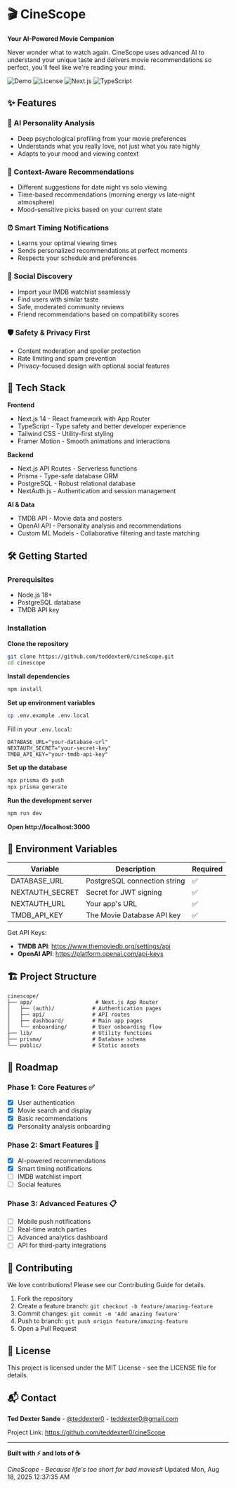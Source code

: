 # 🎬 CineScope

**Your AI-Powered Movie Companion**

Never wonder what to watch again. CineScope uses advanced AI to understand your unique taste and delivers movie recommendations so perfect, you'll feel like we're reading your mind.

![Demo](https://img.shields.io/badge/Demo-Live-green)
![License](https://img.shields.io/badge/License-MIT-blue.svg)
![Next.js](https://img.shields.io/badge/Next.js-14-black)
![TypeScript](https://img.shields.io/badge/TypeScript-5.0-blue)

## ✨ Features

### 🧠 AI Personality Analysis
- Deep psychological profiling from your movie preferences
- Understands what you really love, not just what you rate highly
- Adapts to your mood and viewing context

### 🎯 Context-Aware Recommendations
- Different suggestions for date night vs solo viewing
- Time-based recommendations (morning energy vs late-night atmosphere)
- Mood-sensitive picks based on your current state

### ⏰ Smart Timing Notifications
- Learns your optimal viewing times
- Sends personalized recommendations at perfect moments
- Respects your schedule and preferences

### 👥 Social Discovery
- Import your IMDB watchlist seamlessly
- Find users with similar taste
- Safe, moderated community reviews
- Friend recommendations based on compatibility scores

### 🛡️ Safety & Privacy First
- Content moderation and spoiler protection
- Rate limiting and spam prevention
- Privacy-focused design with optional social features

## 🚀 Tech Stack

**Frontend**
- Next.js 14 - React framework with App Router
- TypeScript - Type safety and better developer experience
- Tailwind CSS - Utility-first styling
- Framer Motion - Smooth animations and interactions

**Backend**
- Next.js API Routes - Serverless functions
- Prisma - Type-safe database ORM
- PostgreSQL - Robust relational database
- NextAuth.js - Authentication and session management

**AI & Data**
- TMDB API - Movie data and posters
- OpenAI API - Personality analysis and recommendations
- Custom ML Models - Collaborative filtering and taste matching

## 🛠️ Getting Started

### Prerequisites
- Node.js 18+
- PostgreSQL database
- TMDB API key

### Installation

**Clone the repository**
```bash
git clone https://github.com/teddexter0/cineScope.git
cd cinescope
```

**Install dependencies**
```bash
npm install
```

**Set up environment variables**
```bash
cp .env.example .env.local
```

Fill in your `.env.local`:
```env
DATABASE_URL="your-database-url"
NEXTAUTH_SECRET="your-secret-key"
TMDB_API_KEY="your-tmdb-api-key"
```

**Set up the database**
```bash
npx prisma db push
npx prisma generate
```

**Run the development server**
```bash
npm run dev
```

**Open http://localhost:3000**

## 📝 Environment Variables

| Variable | Description | Required |
|----------|-------------|----------|
| DATABASE_URL | PostgreSQL connection string | ✅ |
| NEXTAUTH_SECRET | Secret for JWT signing | ✅ |
| NEXTAUTH_URL | Your app's URL | ✅ |
| TMDB_API_KEY | The Movie Database API key | ✅ |

Get API Keys:
- **TMDB API**: https://www.themoviedb.org/settings/api
- **OpenAI API**: https://platform.openai.com/api-keys

## 🏗️ Project Structure

```
cinescope/
├── app/                    # Next.js App Router
│   ├── (auth)/            # Authentication pages
│   ├── api/               # API routes
│   ├── dashboard/         # Main app pages
│   └── onboarding/        # User onboarding flow
├── lib/                   # Utility functions
├── prisma/                # Database schema
└── public/                # Static assets
```

## 🎯 Roadmap

### Phase 1: Core Features ✅
- [x] User authentication
- [x] Movie search and display
- [x] Basic recommendations
- [x] Personality analysis onboarding

### Phase 2: Smart Features 🚧
- [x] AI-powered recommendations
- [x] Smart timing notifications
- [ ] IMDB watchlist import
- [ ] Social features

### Phase 3: Advanced Features 📋
- [ ] Mobile push notifications
- [ ] Real-time watch parties
- [ ] Advanced analytics dashboard
- [ ] API for third-party integrations

## 🤝 Contributing

We love contributions! Please see our Contributing Guide for details.

1. Fork the repository
2. Create a feature branch: `git checkout -b feature/amazing-feature`
3. Commit changes: `git commit -m 'Add amazing feature'`
4. Push to branch: `git push origin feature/amazing-feature`
5. Open a Pull Request

## 📄 License

This project is licensed under the MIT License - see the LICENSE file for details.

## 📬 Contact

**Ted Dexter Sande** - [@teddexter0](https://github.com/teddexter0) - teddexter0@gmail.com

Project Link: https://github.com/teddexter0/cineScope

---

**Built with ⚡ and lots of ☕**

*CineScope - Because life's too short for bad movies*# Updated Mon, Aug 18, 2025 12:37:35 AM
